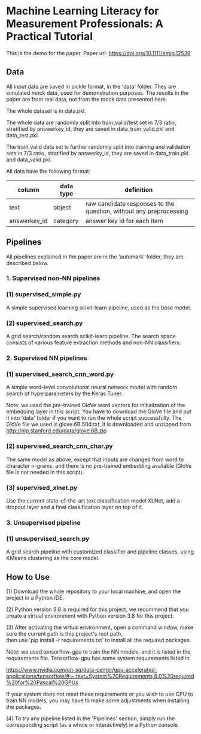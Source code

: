 # Machine Learning Literacy for Measurement Professionals: A Practical Tutorial

This is the demo for the paper. Paper url: https://doi.org/10.1111/emip.12539

## Data

All input data are saved in pickle format, in the 'data' folder. 
They are simulated mock data, used for demonstration purposes.
The results in the paper are from real data, not from the mock data presented here.

The whole dataset is in data.pkl.

The whole data are randomly split into train_valid/test set in 7/3 ratio, stratified by answerkey_id,
they are saved in data_train_valid.pkl and data_test.pkl.

The train_valid data set is further randomly split into training and validation sets in 7/3 ratio, stratified by answerky_id,
they are saved in data_train.pkl and data_valid.pkl.

All data have the following format: 

| column             | data type     | definition                                                                       |
|--------------------|-----------|----------------------------------------------------------------------------------|
| text               |  object   | raw candidate responses to the question, without any preprocessing     |
| answerkey_id       |  category | answer key id for each item              |


## Pipelines

All pipelines explained in the paper are in the 'automark' folder, they are described below.

### 1. Supervised non-NN pipelines

### (1) supervised_simple.py

A simple supervised learning scikit-learn pipeline, used as the base model.

### (2) supervised_search.py

A grid search/random search scikit-learn pipeline. The search space consists of various feature extraction methods and non-NN
classifiers.

### 2. Supervised NN pipelines

### (1) supervised_search_cnn_word.py

A simple word-level convolutional neural network model with random search of hyperparameters by the Keras Tuner. 

Note: we used the pre-trained GloVe word vectors for initialization of the embedding layer in this script. 
You have to download the GloVe file and put it into 'data' folder if you want to run the whole script successfully.
The GloVe file we used is glove.6B.50d.txt, it is downloaded 
and unzipped from http://nlp.stanford.edu/data/glove.6B.zip

### (2) supervised_search_cnn_char.py

The same model as above, except that inputs are changed from word to character n-grams, 
and there is no pre-trained embedding available (GloVe file is not needed in this script).

### (3) supervised_xlnet.py

Use the current state-of-the-art text classification model XLNet, add a dropout layer and a final classification layer on top of it.

### 3. Unsupervised pipeline

### (1) unsupervised_search.py

A grid search pipeline with customized classifier and pipeline classes, using KMeans clustering as the core model.

## How to Use

(1) Download the whole repository to your local machine, and open the project in a Python IDE.

(2) Python version 3.8 is required for this project, 
we recommend that you create a virtual environment with Python version 3.8 for this project.

(3) After activating the virtual environment, open a command window, 
make sure the current path is this project's root path,  
then use 'pip install -r requirements.txt' to install all the required packages.

Note: we used tensorflow-gpu to train the NN models, and it is listed in the requirements file. 
Tensorflow-gpu has some system requirements listed in 

https://www.nvidia.com/en-sg/data-center/gpu-accelerated-applications/tensorflow/#:~:text=System%20Requirements,8.0%20required%20for%20Pascal%20GPUs

If your system does not meet these requirements or you wish to use CPU to train NN models, 
you may have to make some adjustments when installing the packages.

(4) To try any pipeline listed in the 'Pipelines' section, 
simply run the corresponding script (as a whole or interactively) in a Python console.



